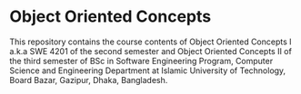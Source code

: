 # Object Oriented Concepts

This repository contains the course contents of Object Oriented Concepts I a.k.a SWE 4201 of the second semester and Object Oriented Concepts II of the third semester of BSc in Software Engineering Program, Computer Science and Engineering Department at Islamic University of Technology, Board Bazar, Gazipur, Dhaka, Bangladesh.
